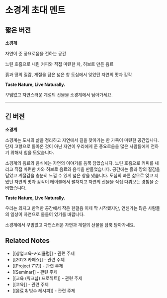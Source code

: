 # 소경계 초대 멘트

## 짧은 버전

**소경계**

자연이 준 풍요로움을 전하는 공간

느린 호흡으로 내린 커피와
직접 마련한 차, 허브로 만든 음료

흙과 땅의 질감, 계절을 담은 넓은 창
도심에서 잊었던 자연의 맛과 감각

**Taste Nature, Live Naturally.**

꾸밈없고 자연스러운 계절의 선물을
소경계에서 담아가세요.

---

## 긴 버전

**소경계**

소경계는 도시의 삶을 정리하고 자연에서 길을 찾아가는 한 가족이 마련한 공간입니다.
단지 고향으로 돌아온 것이 아닌 자연이 우리에게 준 풍요로움을 많은 사람들에게 전하기 위해서 힘을 모았습니다.

소경계의 음료와 음식에는 자연의 이야기를 듬뿍 담았습니다.
느린 호흡으로 커피를 내리고 직접 마련한 차와 허브로 음료와 음식을 만들었습니다.
공간에는 흙과 땅의 질감을 담았고 계절감을 충분히 느낄 수 있게 넓은 창을 냈습니다.
도심의 빠른 삶으로 잊고 지냈던 자연의 맛과 감각이 테이블에서 펼쳐지고 자연의 산물을 직접 다뤄보는 경험을 준비했습니다.

**Taste Nature, Live Naturally.**

우리는 외지고 한적한 공간에서 작은 한걸음 이제 막 시작했지만,
언젠가는 많은 사람들의 일상이 자연으로 물들어 있기를 바랍니다.

소경계에서 꾸밈없고 자연스러운 자연과 계절의 선물을 담뿍 담아가세요.

## Related Notes
- [[창업교육-커리큘럼]] - 관련 주제
- [[2023 카페쇼]] - 관련 주제
- [[Project 717]] - 관련 주제
- [[Seminar]] - 관련 주제
- [[교육 (워크샵) 프로젝트]] - 관련 주제
- [[교육]] - 관련 주제
- [[음료 & 빙수 레시피]] - 관련 주제
